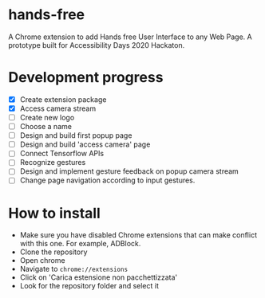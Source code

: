 # hands-free

A Chrome extension to add Hands free User Interface to any Web Page. A prototype built for Accessibility Days 2020 Hackaton.

# Development progress

- [x] Create extension package
- [x] Access camera stream
- [ ] Create new logo
- [ ] Choose a name
- [ ] Design and build first popup page
- [ ] Design and build 'access camera' page
- [ ] Connect Tensorflow APIs
- [ ] Recognize gestures
- [ ] Design and implement gesture feedback on popup camera stream
- [ ] Change page navigation according to input gestures.

# How to install

- Make sure you have disabled Chrome extensions that can make conflict with this one. For example, ADBlock.
- Clone the repository
- Open chrome
- Navigate to `chrome://extensions`
- Click on 'Carica estensione non pacchettizzata'
- Look for the repository folder and select it


